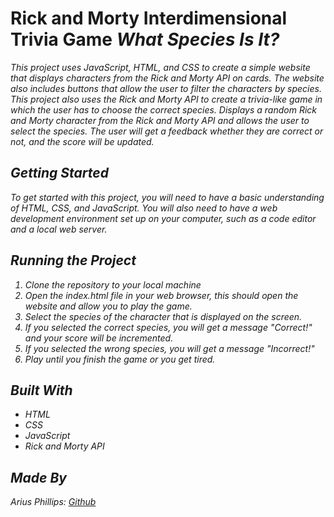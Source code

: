 
# Rick and Morty Interdimensional Trivia Game <em>What Species Is It?<em>

This project uses JavaScript, HTML, and CSS to create a simple website that displays characters from the Rick and Morty API on cards. The website also includes buttons that allow the user to filter the characters by species.
This project also uses the Rick and Morty API to create a trivia-like game in which the user has to choose the correct species. Displays a random Rick and Morty character from the Rick and Morty API and allows the user to select the species. The user will get a feedback whether they are correct or not, and the score will be updated.

## Getting Started

To get started with this project, you will need to have a basic understanding of HTML, CSS, and JavaScript. You will also need to have a web development environment set up on your computer, such as a code editor and a local web server.

## Running the Project

1. Clone the repository to your local machine
2. Open the index.html file in your web browser, this should open the website and allow you to play the game.
3. Select the species of the character that is displayed on the screen.
4. If you selected the correct species, you will get a message "Correct!" and your score will be incremented.
5. If you selected the wrong species, you will get a message "Incorrect!"
6. Play until you finish the game or you get tired.

## Built With

- HTML
- CSS
- JavaScript
- Rick and Morty API

## Made By
Arius Phillips: [Github](https://github.com/Ari-So-Irie)
